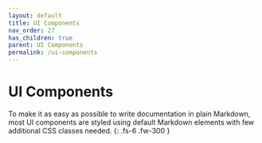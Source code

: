 ```yaml
---
layout: default
title: UI Components
nav_order: 27
has_children: true
parent: UI Components
permalink: /ui-components
---
```


# UI Components

To make it as easy as possible to write documentation in plain Markdown, most UI components are styled using default Markdown elements with few additional CSS classes needed.
{: .fs-6 .fw-300 }
